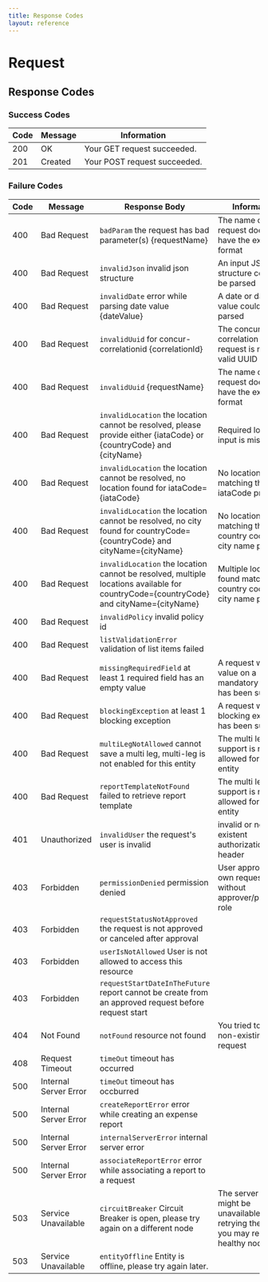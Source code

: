 ```yaml
---
title: Response Codes
layout: reference
---
```


# Request

## Response Codes

### Success Codes

|Code|Message|Information|
|---|---|---|
|200|OK|Your GET request succeeded.|
|201|Created|Your POST request succeeded.|

### Failure Codes

|Code|Message|Response Body|Information|Wrong input example|
|---|---|---|---|---|
|400|Bad Request|`badParam` the request has bad parameter(s) {requestName}|The name of the request doesn't have the expected format|POST /v4/requests -d {"requestName":"test"}|
|400|Bad Request|`invalidJson` invalid json structure|An input JSON structure couldn't be parsed|POST /v4/requests -d {name:"test"}|
|400|Bad Request|`invalidDate` error while parsing date value {dateValue}|A date or datetime value couldn't be parsed|POST /v4/requests -d {"startDate":"2017-01"}|
|400|Bad Request|`invalidUuid` for concur-correlationid {correlationId}|The concur correlation id of the request is not a valid UUID||
|400|Bad Request|`invalidUuid` {requestName}|The name of the request doesn't have the expected format|GET /v4/requests/123|
|400|Bad Request|`invalidLocation` the location cannot be resolved, please provide either {iataCode} or {countryCode} and {cityName}|Required location input is missing|POST /v4/requests -d `{"mainDestination": {"city":"Paris"}}|
|400|Bad Request|`invalidLocation` the location cannot be resolved, no location found for iataCode={iataCode}|No location found matching the iataCode provided||
|400|Bad Request|`invalidLocation` the location cannot be resolved, no city found for countryCode={countryCode} and cityName={cityName}|No location found matching the country code and city name provided||
|400|Bad Request|`invalidLocation` the location cannot be resolved, multiple locations available for countryCode={countryCode} and cityName={cityName}|Multiple locations found matching the country code and city name provided||
|400|Bad Request|`invalidPolicy` invalid policy id||POST /v4/requests -d {"policy": {"id":"ABC"}} where ABC is not a valid policy for the current user|
|400|Bad Request|`listValidationError` validation of list items failed||POST /v4/requests -d {"custom1":{"code":"CONCUR"}} where CONCUR is not a valid value for the field custom1|
|400|Bad Request|`missingRequiredField` at least 1 required field has an empty value|A request with no value on a mandatory field has been submitted||
|400|Bad Request|`blockingException` at least 1 blocking exception|A request with a blocking exception has been submitted||
|400|Bad Request|`multiLegNotAllowed` cannot save a multi leg, multi-leg is not enabled for this entity|The multi leg support is not allowed for the entity||
|400|Bad Request|`reportTemplateNotFound` failed to retrieve report template|The multi leg support is not allowed for the entity||
|401|Unauthorized|`invalidUser` the request's user is invalid|invalid or non existent authorization HTTP header||
|403|Forbidden|`permissionDenied` permission denied|User approving his own request, or without approver/processor role||
|403|Forbidden|`requestStatusNotApproved` the request is not approved or canceled after approval|||
|403|Forbidden|`userIsNotAllowed` User is not allowed to access this resource|||
|403|Forbidden|`requestStartDateInTheFuture` report cannot be create from an approved request before request start|||
|404|Not Found|`notFound` resource not found|You tried to get a non-existing request|GET /v4/requests/AAAAAAAAAAAAAAAAAAAAAAAAAAAAAAAA|
|408|Request Timeout|`timeOut` timeout has occurred|||
|500|Internal Server Error|`timeOut` timeout has occburred|||
|500|Internal Server Error|`createReportError` error while creating an expense report|||
|500|Internal Server Error|`internalServerError` internal server error|||
|500|Internal Server Error|`associateReportError` error while associating a report to a request|||
|503|Service Unavailable|`circuitBreaker` Circuit Breaker is open, please try again on a different node|The server node might be unavailable, be retrying the request you may reach a healthy node||
|503|Service Unavailable|`entityOffline` Entity is offline, please try again later.|||
